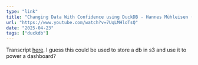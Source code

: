 ```yaml
---
type: "link"
title: "Changing Data With Confidence using DuckDB - Hannes Mühleisen (PyData Global 2024)"
url: "https://www.youtube.com/watch?v=7UqLMHloTsQ"
date: "2025-04-23"
tags: ["duckdb"]
---
```


Transcript [here](https://gist.github.com/RobinL/b216613b41167abda3ea632852bb9e6c). I guess this could be used to store a db in s3 and use it to power a dashboard?
